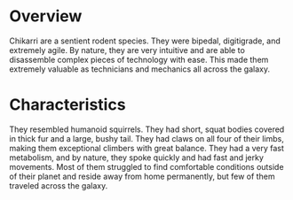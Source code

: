 # Overview
Chikarri are a sentient rodent species.
They were bipedal, digitigrade, and extremely agile.
By nature, they are very intuitive and are able to disassemble complex pieces of technology with ease.
This made them extremely valuable as technicians and mechanics all across the galaxy.

# Characteristics
They resembled humanoid squirrels.
They had short, squat bodies covered in thick fur and a large, bushy tail.
They had claws on all four of their limbs, making them exceptional climbers with great balance.
They had a very fast metabolism, and by nature, they spoke quickly and had fast and jerky movements.
Most of them struggled to find comfortable conditions outside of their planet and reside away from home permanently, but few of them traveled across the galaxy.